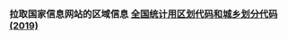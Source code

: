 ### 拉取国家信息网站的区域信息 [全国统计用区划代码和城乡划分代码(2019)](http://www.stats.gov.cn/tjsj/tjbz/tjyqhdmhcxhfdm/2019/index.html)
